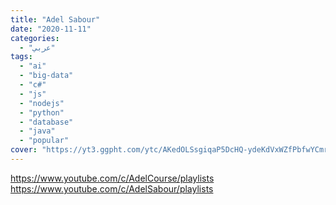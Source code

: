 ```yaml
---
title: "Adel Sabour"
date: "2020-11-11"
categories:
  - "عربي"
tags:
  - "ai"
  - "big-data"
  - "c#"
  - "js"
  - "nodejs"
  - "python"
  - "database"
  - "java"
  - "popular"
cover: "https://yt3.ggpht.com/ytc/AKedOLSsgiqaP5DcHQ-ydeKdVxWZfPbfwYCmrzKusIqQGg=s88-c-k-c0x00ffffff-no-rj"
---
```


https://www.youtube.com/c/AdelCourse/playlists
https://www.youtube.com/c/AdelSabour/playlists
